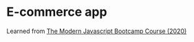 # E-commerce app

Learned from [The Modern Javascript Bootcamp Course (2020)](https://www.udemy.com/course/javascript-beginners-complete-tutorial/)

